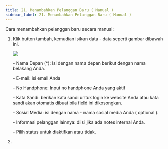```yaml
---
title: 21. Menambahkan Pelanggan Baru ( Manual )
sidebar_label: 21. Menambahkan Pelanggan Baru ( Manual )
---
```

Cara menambahkan pelanggan baru secara manual: 

1. K﻿lik button tambah, kemudian isikan data - data seperti gambar dibawah ini.

   ![](/img/21.-pelanggan-baru-manual-.png)

   \-﻿ Nama Depan (*): Isi dengan nama depan berikut dengan nama belakang Anda.

   \-﻿ E-mail: isi email Anda

   \-﻿ No Handphone: Input no handphone Anda yang aktif 

   \-﻿ Kata Sandi: berikan kata sandi untuk login ke website Anda atau kata sandi akan otomatis dibuat bila field ini dikosongkan.

   \-﻿ Sosial Media: isi dengan nama - nama sosial media Anda ( optional ).

   \-﻿ Informasi pelanggan lainnya: diisi jika ada notes internal Anda.

   \-﻿ Pilih status untuk diaktifkan atau tidak.
2.